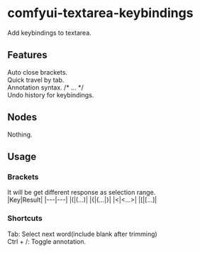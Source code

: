 # comfyui-textarea-keybindings

Add keybindings to textarea.  

## Features  
Auto close brackets.  
Quick travel by tab.  
Annotation syntax. /* ... */  
Undo history for keybindings.  

## Nodes  
Nothing.  

## Usage  

### Brackets  
It will be get different response as selection range.  
|Key|Result|
|---|---|
|\(|\(...\)|
|\{|\{...\|\}|
|\<|\<...\>|
|\[|\[...\]|

### Shortcuts  
Tab: Select next word(include blank after trimming)  
Ctrl + /: Toggle annotation.  